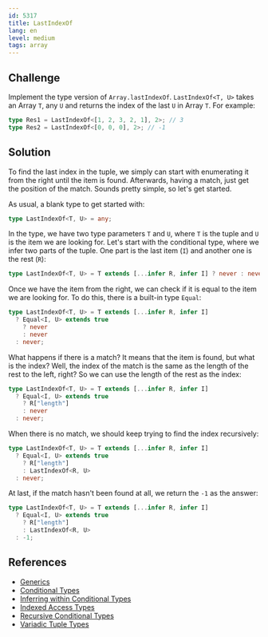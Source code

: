 ```yaml
---
id: 5317
title: LastIndexOf
lang: en
level: medium
tags: array
---
```


## Challenge

Implement the type version of `Array.lastIndexOf`. `LastIndexOf<T, U>` takes an
Array `T`, any `U` and returns the index of the last `U` in Array `T`. For
example:

```typescript
type Res1 = LastIndexOf<[1, 2, 3, 2, 1], 2>; // 3
type Res2 = LastIndexOf<[0, 0, 0], 2>; // -1
```

## Solution

To find the last index in the tuple, we simply can start with enumerating it
from the right until the item is found. Afterwards, having a match, just get the
position of the match. Sounds pretty simple, so let's get started.

As usual, a blank type to get started with:

```typescript
type LastIndexOf<T, U> = any;
```

In the type, we have two type parameters `T` and `U`, where `T` is the tuple and
`U` is the item we are looking for. Let's start with the conditional type, where
we infer two parts of the tuple. One part is the last item (`I`) and another one
is the rest (`R`):

```typescript
type LastIndexOf<T, U> = T extends [...infer R, infer I] ? never : never;
```

Once we have the item from the right, we can check if it is equal to the item we
are looking for. To do this, there is a built-in type `Equal`:

```typescript
type LastIndexOf<T, U> = T extends [...infer R, infer I]
  ? Equal<I, U> extends true
    ? never
    : never
  : never;
```

What happens if there is a match? It means that the item is found, but what is
the index? Well, the index of the match is the same as the length of the rest to
the left, right? So we can use the length of the rest as the index:

```typescript
type LastIndexOf<T, U> = T extends [...infer R, infer I]
  ? Equal<I, U> extends true
    ? R["length"]
    : never
  : never;
```

When there is no match, we should keep trying to find the index recursively:

```typescript
type LastIndexOf<T, U> = T extends [...infer R, infer I]
  ? Equal<I, U> extends true
    ? R["length"]
    : LastIndexOf<R, U>
  : never;
```

At last, if the match hasn't been found at all, we return the `-1` as the
answer:

```typescript
type LastIndexOf<T, U> = T extends [...infer R, infer I]
  ? Equal<I, U> extends true
    ? R["length"]
    : LastIndexOf<R, U>
  : -1;
```

## References

- [Generics](https://www.typescriptlang.org/docs/handbook/2/generics.html)
- [Conditional Types](https://www.typescriptlang.org/docs/handbook/2/conditional-types.html)
- [Inferring within Conditional Types](https://www.typescriptlang.org/docs/handbook/2/conditional-types.html#inferring-within-conditional-types)
- [Indexed Access Types](https://www.typescriptlang.org/docs/handbook/2/indexed-access-types.html)
- [Recursive Conditional Types](https://www.typescriptlang.org/docs/handbook/release-notes/typescript-4-1.html#recursive-conditional-types)
- [Variadic Tuple Types](https://www.typescriptlang.org/docs/handbook/release-notes/typescript-4-0.html#variadic-tuple-types)
